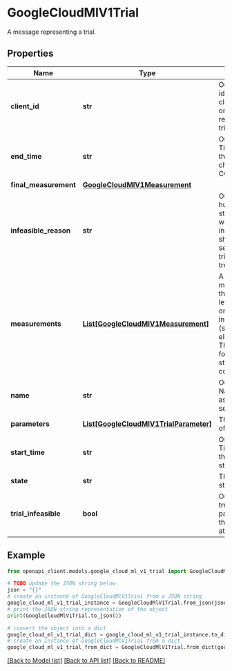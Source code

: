 # GoogleCloudMlV1Trial

A message representing a trial.

## Properties

Name | Type | Description | Notes
------------ | ------------- | ------------- | -------------
**client_id** | **str** | Output only. The identifier of the client that originally requested this trial. | [optional] [readonly] 
**end_time** | **str** | Output only. Time at which the trial&#39;s status changed to COMPLETED. | [optional] [readonly] 
**final_measurement** | [**GoogleCloudMlV1Measurement**](GoogleCloudMlV1Measurement.md) |  | [optional] 
**infeasible_reason** | **str** | Output only. A human readable string describing why the trial is infeasible. This should only be set if trial_infeasible is true. | [optional] [readonly] 
**measurements** | [**List[GoogleCloudMlV1Measurement]**](GoogleCloudMlV1Measurement.md) | A list of measurements that are strictly lexicographically ordered by their induced tuples (steps, elapsed_time). These are used for early stopping computations. | [optional] 
**name** | **str** | Output only. Name of the trial assigned by the service. | [optional] [readonly] 
**parameters** | [**List[GoogleCloudMlV1TrialParameter]**](GoogleCloudMlV1TrialParameter.md) | The parameters of the trial. | [optional] 
**start_time** | **str** | Output only. Time at which the trial was started. | [optional] [readonly] 
**state** | **str** | The detailed state of a trial. | [optional] 
**trial_infeasible** | **bool** | Output only. If true, the parameters in this trial are not attempted again. | [optional] [readonly] 

## Example

```python
from openapi_client.models.google_cloud_ml_v1_trial import GoogleCloudMlV1Trial

# TODO update the JSON string below
json = "{}"
# create an instance of GoogleCloudMlV1Trial from a JSON string
google_cloud_ml_v1_trial_instance = GoogleCloudMlV1Trial.from_json(json)
# print the JSON string representation of the object
print(GoogleCloudMlV1Trial.to_json())

# convert the object into a dict
google_cloud_ml_v1_trial_dict = google_cloud_ml_v1_trial_instance.to_dict()
# create an instance of GoogleCloudMlV1Trial from a dict
google_cloud_ml_v1_trial_from_dict = GoogleCloudMlV1Trial.from_dict(google_cloud_ml_v1_trial_dict)
```
[[Back to Model list]](../README.md#documentation-for-models) [[Back to API list]](../README.md#documentation-for-api-endpoints) [[Back to README]](../README.md)


